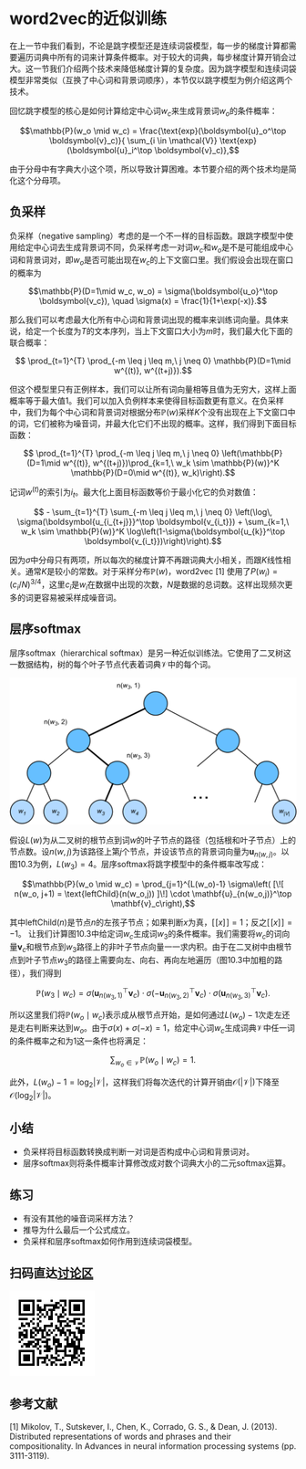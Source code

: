 # word2vec的近似训练

在上一节中我们看到，不论是跳字模型还是连续词袋模型，每一步的梯度计算都需要遍历词典中所有的词来计算条件概率。对于较大的词典，每步梯度计算开销会过大。这一节我们介绍两个技术来降低梯度计算的复杂度。因为跳字模型和连续词袋模型非常类似（互换了中心词和背景词顺序），本节仅以跳字模型为例介绍这两个技术。

回忆跳字模型的核心是如何计算给定中心词$w_c$来生成背景词$w_o$的条件概率：

$$\mathbb{P}(w_o \mid w_c) = \frac{\text{exp}(\boldsymbol{u}_o^\top \boldsymbol{v}_c)}{ \sum_{i \in \mathcal{V}} \text{exp}(\boldsymbol{u}_i^\top \boldsymbol{v}_c)},$$

由于分母中有字典大小这个项，所以导致计算困难。本节要介绍的两个技术均是简化这个分母项。

## 负采样

负采样（negative sampling）考虑的是一个不一样的目标函数。跟跳字模型中使用给定中心词去生成背景词不同，负采样考虑一对词$w_c$和$w_o$是不是可能组成中心词和背景词对，即$w_o$是否可能出现在$w_c$的上下文窗口里。我们假设会出现在窗口的概率为

$$\mathbb{P}(D=1\mid w_c, w_o) = \sigma(\boldsymbol{u_o}^\top \boldsymbol{v_c}), \quad \sigma(x) = \frac{1}{1+\exp(-x)}.$$

那么我们可以考虑最大化所有中心词和背景词出现的概率来训练词向量。具体来说，给定一个长度为$T$的文本序列，当上下文窗口大小为$m$时，我们最大化下面的联合概率：

$$ \prod_{t=1}^{T} \prod_{-m \leq j \leq m,\ j \neq 0} \mathbb{P}(D=1\mid w^{(t)}, w^{(t+j)}).$$

但这个模型里只有正例样本，我们可以让所有词向量相等且值为无穷大，这样上面概率等于最大值1。我们可以加入负例样本来使得目标函数更有意义。在负采样中，我们为每个中心词和背景词对根据分布$\mathbb{P}(w)$采样$K$个没有出现在上下文窗口中的词，它们被称为噪音词，并最大化它们不出现的概率。这样，我们得到下面目标函数：

$$ \prod_{t=1}^{T} \prod_{-m \leq j \leq m,\ j \neq 0} \left(\mathbb{P}(D=1\mid w^{(t)}, w^{(t+j)})\prod_{k=1,\ w_k \sim \mathbb{P}(w)}^K \mathbb{P}(D=0\mid w^{(t)}, w_k)\right).$$

记词$w^{(t)}$的索引为$i_t$。最大化上面目标函数等价于最小化它的负对数值：

$$ - \sum_{t=1}^{T} \sum_{-m \leq j \leq m,\ j \neq 0} \left(\log\, \sigma(\boldsymbol{u_{i_{t+j}}}^\top \boldsymbol{v_{i_t}}) + \sum_{k=1,\ w_k \sim \mathbb{P}(w)}^K \log\left(1-\sigma(\boldsymbol{u_{k}}^\top \boldsymbol{v_{i_t}})\right)\right).$$

因为$\sigma$中分母只有两项，所以每次的梯度计算不再跟词典大小相关，而跟$K$线性相关。通常$K$是较小的常数。对于采样分布$\mathbb{P}(w)$，word2vec [1] 使用了$P(w_i)=(c_i/N)^{3/4}$，这里$c_i$是$w_i$在数据中出现的次数，$N$是数据的总词数。这样出现频次更多的词更容易被采样成噪音词。


## 层序softmax

层序softmax（hierarchical softmax）是另一种近似训练法。它使用了二叉树这一数据结构，树的每个叶子节点代表着词典$\mathcal{V}$中的每个词。

![层序softmax。树的每个叶子节点代表着词典的每个词。](../img/hi-softmax.svg)


假设$L(w)$为从二叉树的根节点到词$w$的叶子节点的路径（包括根和叶子节点）上的节点数。设$n(w,j)$为该路径上第$j$个节点，并设该节点的背景词向量为$\mathbf{u}_{n(w,j)}$。以图10.3为例，$L(w_3) = 4$。层序softmax将跳字模型中的条件概率改写成：

$$\mathbb{P}(w_o \mid w_c) = \prod_{j=1}^{L(w_o)-1} \sigma\left( [\![  n(w_o, j+1) = \text{leftChild}(n(w_o,j)) ]\!] \cdot \mathbf{u}_{n(w_o,j)}^\top \mathbf{v}_c\right),$$

其中$\text{leftChild}(n)$是节点$n$的左孩子节点；如果判断$x$为真，$[\![x]\!] = 1$；反之$[\![x]\!] = -1$。
让我们计算图10.3中给定词$w_c$生成词$w_3$的条件概率。我们需要将$w_c$的词向量$\mathbf{v}_c$和根节点到$w_3$路径上的非叶子节点向量一一求内积。由于在二叉树中由根节点到叶子节点$w_3$的路径上需要向左、向右、再向左地遍历（图10.3中加粗的路径），我们得到

$$\mathbb{P}(w_3 \mid w_c) = \sigma(\mathbf{u}_{n(w_3,1)}^\top \mathbf{v}_c) \cdot \sigma(-\mathbf{u}_{n(w_3,2)}^\top \mathbf{v}_c) \cdot \sigma(\mathbf{u}_{n(w_3,3)}^\top \mathbf{v}_c).$$

所以这里我们将$\mathbb{P}(w_o \mid w_c)$表示成从根节点开始，是如何通过$L(w_o)-1$次走左还是走右判断来达到$w_o$。由于$\sigma(x)+\sigma(-x) = 1$，给定中心词$w_c$生成词典$\mathcal{V}$中任一词的条件概率之和为1这一条件也将满足：

$$\sum_{w_o \in \mathcal{V}} \mathbb{P}(w_o \mid w_c) = 1.$$

此外，$L(w_o)-1 = \text{log}_2|\mathcal{V}|$，这样我们将每次迭代的计算开销由$\mathcal{O}(|\mathcal{V}|)$下降至$\mathcal{O}(\text{log}_2|\mathcal{V}|)$。

## 小结

* 负采样将目标函数转换成判断一对词是否构成中心词和背景词对。
* 层序softmax则将条件概率计算修改成对数个词典大小的二元softmax运算。

## 练习

* 有没有其他的噪音词采样方法？
* 推导为什么最后一个公式成立。
* 负采样和层序softmax如何作用到连续词袋模型。

## 扫码直达[讨论区](https://discuss.gluon.ai/t/topic/8135)

![](../img/qr_word2vec-approx-train.svg)

## 参考文献

[1] Mikolov, T., Sutskever, I., Chen, K., Corrado, G. S., & Dean, J. (2013). Distributed representations of words and phrases and their compositionality. In Advances in neural information processing systems (pp. 3111-3119).
